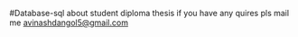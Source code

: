 #Database-sql
about student diploma thesis
if you have any quires pls mail me avinashdangol5@gmail.com
